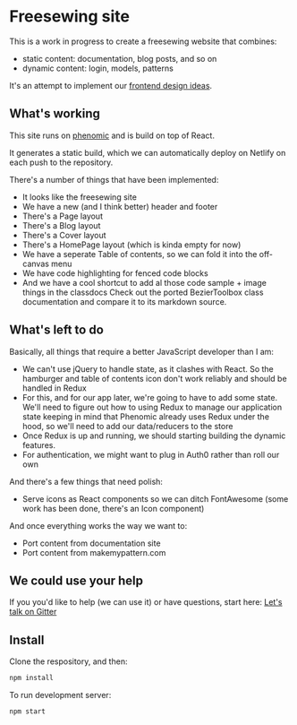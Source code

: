 # Freesewing site
This is a work in progress to create a freesewing website that combines:

- static content: documentation, blog posts, and so on
- dynamic content: login, models, patterns

It's an attempt to implement our [frontend design ideas](blog/frontend-design-ideas/).

## What's working

This site runs on [phenomic](http://phenomic.io) and is build on top of React.

It generates a static build, which we can automatically deploy on Netlify on each 
push to the repository.

There's a number of things that have been implemented:

- It looks like the freesewing site
- We have a new (and I think better) header and footer 
- There's a Page layout
- There's a Blog layout 
- There's a Cover layout
- There's a HomePage layout (which is kinda empty for now)
- We have a seperate Table of contents, so we can fold it into the off-canvas menu
- We have code highlighting for fenced code blocks 
- And we have a cool shortcut to add al those code sample + image things in the classdocs
Check out the ported BezierToolbox class documentation
and compare it to its markdown source.

## What's left to do

Basically, all things that require a better JavaScript developer than I am:

- We can't use jQuery to handle state, as it clashes with React. So the hamburger 
and table of contents icon don't work reliably and should be handled in Redux
- For this, and for our app later, we're going to have to add some state. 
We'll need to figure out how to using Redux to manage our application state
keeping in mind that Phenomic already uses Redux under the hood, so we'll need to add our
data/reducers to the store
- Once Redux is up and running, we should starting building the dynamic features.
- For authentication, we might want to plug in Auth0 rather than roll our own

And there's a few things that need polish:
 
- Serve icons as React components so we can ditch FontAwesome (some work has been done, there's an Icon component)

And once everything works the way we want to:

- Port content from documentation site
- Port content from makemypattern.com

## We could use your help
If you you'd like to help (we can use it) or have questions, start here: 
[Let's talk on Gitter](http://gitter.im/freesewing/freesewing)

## Install 

Clone the respository, and then:

```sh
npm install
```

To run development server:

```sh
npm start
```

